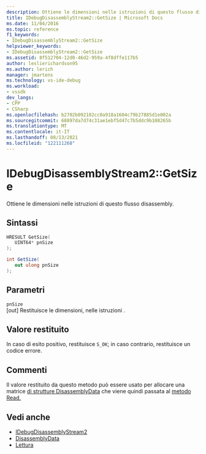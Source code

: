 ```yaml
---
description: Ottiene le dimensioni nelle istruzioni di questo flusso disassembly.
title: IDebugDisassemblyStream2::GetSize | Microsoft Docs
ms.date: 11/04/2016
ms.topic: reference
f1_keywords:
- IDebugDisassemblyStream2::GetSize
helpviewer_keywords:
- IDebugDisassemblyStream2::GetSize
ms.assetid: 8f512704-12d0-46d2-959a-4f8dffe117b5
author: leslierichardson95
ms.author: lerich
manager: jmartens
ms.technology: vs-ide-debug
ms.workload:
- vssdk
dev_langs:
- CPP
- CSharp
ms.openlocfilehash: b2702b092102cc0a918a1604c79b27885d1e002a
ms.sourcegitcommit: 68897da7d74c31ae1ebf5d47c7b5ddc9b108265b
ms.translationtype: MT
ms.contentlocale: it-IT
ms.lasthandoff: 08/13/2021
ms.locfileid: "122111268"
---
```

# <a name="idebugdisassemblystream2getsize"></a>IDebugDisassemblyStream2::GetSize
Ottiene le dimensioni nelle istruzioni di questo flusso disassembly.

## <a name="syntax"></a>Sintassi

```cpp
HRESULT GetSize( 
   UINT64* pnSize
);
```

```csharp
int GetSize( 
   out ulong pnSize
);
```

## <a name="parameters"></a>Parametri
`pnSize`\
[out] Restituisce le dimensioni, nelle istruzioni .

## <a name="return-value"></a>Valore restituito
 In caso di esito positivo, restituisce `S_OK`; in caso contrario, restituisce un codice errore.

## <a name="remarks"></a>Commenti
 Il valore restituito da questo metodo può essere usato per allocare una matrice [di strutture DisassemblyData](../../../extensibility/debugger/reference/disassemblydata.md) che viene quindi passata al [metodo Read.](../../../extensibility/debugger/reference/idebugdisassemblystream2-read.md)

## <a name="see-also"></a>Vedi anche
- [IDebugDisassemblyStream2](../../../extensibility/debugger/reference/idebugdisassemblystream2.md)
- [DisassemblyData](../../../extensibility/debugger/reference/disassemblydata.md)
- [Lettura](../../../extensibility/debugger/reference/idebugdisassemblystream2-read.md)
